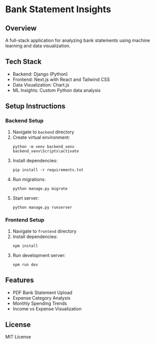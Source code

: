 # Bank Statement Insights

## Overview
A full-stack application for analyzing bank statements using machine learning and data visualization.

## Tech Stack
- Backend: Django (Python)
- Frontend: Next.js with React and Tailwind CSS
- Data Visualization: Chart.js
- ML Insights: Custom Python data analysis

## Setup Instructions

### Backend Setup
1. Navigate to `backend` directory
2. Create virtual environment:
   ```
   python -m venv backend_venv
   backend_venv\Scripts\activate
   ```
3. Install dependencies:
   ```
   pip install -r requirements.txt
   ```
4. Run migrations:
   ```
   python manage.py migrate
   ```
5. Start server:
   ```
   python manage.py runserver
   ```

### Frontend Setup
1. Navigate to `frontend` directory
2. Install dependencies:
   ```
   npm install
   ```
3. Run development server:
   ```
   npm run dev
   ```

## Features
- PDF Bank Statement Upload
- Expense Category Analysis
- Monthly Spending Trends
- Income vs Expense Visualization

## License
MIT License
